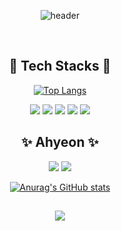 <div align="center">
  
![header](https://capsule-render.vercel.app/api?type=wave&&color=f8bbd0&height=300&section=header&text=Ahyeon%20Yu&fontSize=90&fontColor=ffffff&animation=twinkling&fontAlignY=35)

<br>
<h2>💖 Tech Stacks 💖</h2>
  
[![Top Langs](https://github-readme-stats.vercel.app/api/top-langs/?username=youa7878&layout=compact)](https://github.com/anuraghazra/github-readme-stats)
  
  <img src="https://img.shields.io/badge/JavaScript-F7DF1E?style=for-the-badge&logo=JavaScript&logoColor=white"/> 
  <img src="https://img.shields.io/badge/CSS3-1572B6?style=for-the-badge&logo=HTML5&logoColor=white"/>
  <img src="https://img.shields.io/badge/HTML5-E34F26?style=for-the-badge&logo=HTML5&logoColor=white"/>
  <img src="https://img.shields.io/badge/Adobe Photoshop-31A8FF?style=for-the-badge&logo=Adobe Photoshop&logoColor=white"/>
  <img src="https://img.shields.io/badge/GitHub-181717?style=for-the-badge&logo=GitHub&logoColor=white"/>

<h2>✨ Ahyeon ✨</h2>

<a href="https://youa7878.tistory.com/" target="_blank"><img src="https://img.shields.io/badge/My Tistory-EA7100?style=flat-square&logo=Tistory&logoColor=white"/></a>
<a href="https://velog.io/@youa7878" target="_blank"><img src="https://img.shields.io/badge/My velog-20C997?style=flat-square&logo=Velog&logoColor=white"/></a>
  
[![Anurag's GitHub stats](https://github-readme-stats.vercel.app/api?username=youa7878&show_icons=true&theme=dracula)](https://github.com/anuraghazra/github-readme-stats)

<h2></h2>
<a href="https://hits.seeyoufarm.com"><img src="https://hits.seeyoufarm.com/api/count/incr/badge.svg?url=https%3A%2F%2Fgithub.com%2Fyoua7878%2Fhit-counter&count_bg=%23FF9CDB&title_bg=%23808080&icon=&icon_color=%23E7E7E7&title=hits&edge_flat=false"/></a>

</div>
